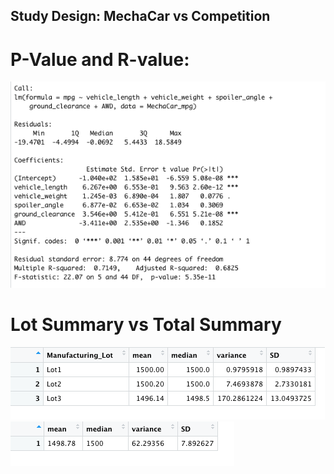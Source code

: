 ## Study Design: MechaCar vs Competition

# P-Value and R-value:
![value](images/D1_p-value_r-squared.png)

# Lot Summary vs Total Summary

![lot](images/D2_lot_summary.png)               ![total](images/D2_total_summary.png)
